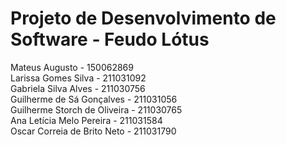# Projeto de Desenvolvimento de Software - Feudo Lótus

Mateus Augusto - 150062869    
Larissa Gomes Silva - 211031092<br> 
Gabriela Silva Alves - 211030756<br>
Guilherme de Sá Gonçalves - 211031056<br>
Guilherme Storch de Oliveira - 211030765<br>
Ana Letícia Melo Pereira - 211031584<br>
Oscar Correia de Brito Neto - 211031790<br>
